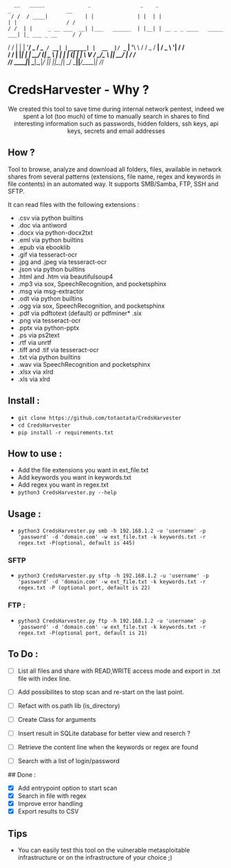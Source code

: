       __   _____              _                _    _                           _                  __
     / /  / ____|            | |              | |  | |                         | |                / /
    / /  | |     _ __ ___  __| |___   ______  | |__| | __ _ _ ____   _____  ___| |_ ___ _ __     / / 
   / /   | |    | '__/ _ \/ _` / __| |______| |  __  |/ _` | '__\ \ / / _ \/ __| __/ _ \ '__|   / /  
  / /    | |____| | |  __/ (_| \__ \          | |  | | (_| | |   \ V /  __/\__ \ ||  __/ |     / /   
 /_/      \_____|_|  \___|\__,_|___/          |_|  |_|\__,_|_|    \_/ \___||___/\__\___|_|    /_/    
                                                                                                                                                            

# CredsHarvester - Why ?


<p align="center">
We created this tool to save time during internal network pentest, indeed we spent a lot (too much) of time to manually search in shares to find interesting information such as passwords, hidden folders, ssh keys, api keys, secrets and email addresses 
</p>

## How ?


Tool to browse, analyze and download all folders, files, available in network shares from several patterns (extensions, file name, regex and keywords in file contents) in an automated way.
It supports SMB/Samba, FTP, SSH and SFTP.

It can read files with the following extensions :


* .csv via python builtins
* .doc via antiword
* .docx via python-docx2txt
* .eml via python builtins
* .epub via ebooklib
* .gif via tesseract-ocr
* .jpg and .jpeg via tesseract-ocr
* .json via python builtins
* .html and .htm via beautifulsoup4
* .mp3 via sox, SpeechRecognition, and pocketsphinx
* .msg via msg-extractor
* .odt via python builtins
* .ogg via sox, SpeechRecognition, and pocketsphinx
* .pdf via pdftotext (default) or pdfminer* .six
* .png via tesseract-ocr
* .pptx via python-pptx
* .ps via ps2text
* .rtf via unrtf
* .tiff and .tif via tesseract-ocr
* .txt via python builtins
* .wav via SpeechRecognition and pocketsphinx
* .xlsx via xlrd
* .xls via xlrd




## Install :

+ `git clone https://github.com/totaotata/CredsHarvester`
+ `cd CredsHarvester`
+ `pip install -r requirements.txt`

## How to use :

- Add the file extensions you want in ext_file.txt
- Add keywords you want in keywords.txt
- Add regex you want in regex.txt
- ```python3 CredsHarvester.py --help```

## Usage :

- ```python3 CredsHarvester.py smb -h 192.168.1.2 -u 'username' -p 'password' -d 'domain.com' -w ext_file.txt -k keywords.txt -r regex.txt -P(optional, default is 445)```


### SFTP

- ```python3 CredsHarvester.py sftp -h 192.168.1.2 -u 'username' -p 'password' -d 'domain.com' -w ext_file.txt -k keywords.txt -r regex.txt -P (optional port, default is 22)```


### FTP :

- ```python3 CredsHarvester.py ftp -h 192.168.1.2 -u 'username' -p 'password' -d 'domain.com' -w ext_file.txt -k keywords.txt -r regex.txt -P(optional port, default is 21)```




## To Do :
- [ ] List all files and share with READ,WRITE access mode and export in .txt file with index line.
- [ ] Add possibilites to stop scan and re-start on the last point.
- [ ] Refact with os.path lib (is_directory)
- [ ] Create Class for arguments
- [ ] Insert result in SQLite database for better view and reserch ?
- [ ] Retrieve the content line when the keywords or regex are found
- [ ] Search with a list of login/password


## Done :
- [X] Add entrypoint option to start scan
- [X] Search in file with regex
- [X] Improve error handling 
- [X] Export results to CSV

## Tips

- You can easily test this tool on the vulnerable metasploitable infrastructure or on the infrastructure of your choice ;)
